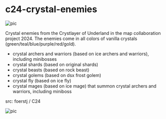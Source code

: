 # c24-crystal-enemies

![pic](pic.jpg)

Crystal enemies from the Crystlayer of Underland in the map collaboration project 2024.
The enemies come in all colors of vanilla crystals (green/teal/blue/purple/red/gold).
- crystal archers and warriors (based on ice archers and warriors), including minibosses
- crystal shards (based on original shards)
- crystal beasts (based on rock beast)
- crystal golems (based on dsx frost golem)
- crystal fly (based on ice fly)
- crystal mages (based on ice mage) that summon crystal archers and warriors, including miniboss

src: foerstj / C24

![pic](pic2.jpg)
